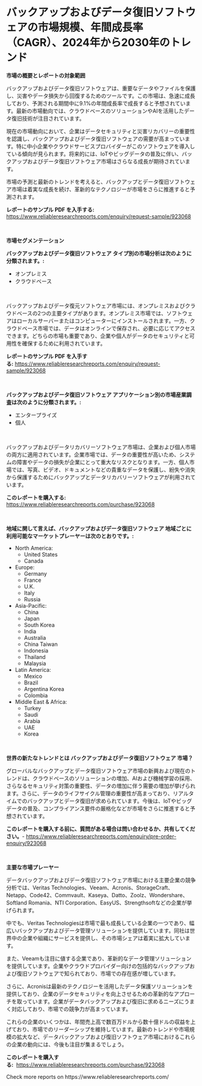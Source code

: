 <p><h1>バックアップおよびデータ復旧ソフトウェアの市場規模、年間成長率（CAGR）、2024年から2030年のトレンド</h1></p><p><strong>市場の概要とレポートの対象範囲</strong></p>
<p><p>バックアップおよびデータ復旧ソフトウェアは、重要なデータやファイルを保護し、災害やデータ損失から回復するためのツールです。この市場は、急速に成長しており、予測される期間中に9.1%の年間成長率で成長すると予想されています。最新の市場動向では、クラウドベースのソリューションやAIを活用したデータ復旧技術が注目されています。</p><p>現在の市場動向において、企業はデータセキュリティと災害リカバリーの重要性を認識し、バックアップおよびデータ復旧ソフトウェアの需要が高まっています。特に中小企業やクラウドサービスプロバイダーがこのソフトウェアを導入している傾向が見られます。将来的には、IoTやビッグデータの普及に伴い、バックアップおよびデータ復旧ソフトウェア市場はさらなる成長が期待されています。</p><p>市場の予測と最新のトレンドを考えると、バックアップとデータ復旧ソフトウェア市場は着実な成長を続け、革新的なテクノロジーが市場をさらに推進すると予測されます。</p></p>
<p><strong>レポートのサンプル PDF を入手する:</strong> <a href="https://www.reliableresearchreports.com/enquiry/request-sample/923068">https://www.reliableresearchreports.com/enquiry/request-sample/923068</a></p>
<p>&nbsp;</p>
<p><strong>市場セグメンテーション</strong></p>
<p><strong>バックアップおよびデータ復旧ソフトウェア タイプ別の市場分析は次のように分類されます。:</strong></p>
<p><ul><li>オンプレミス</li><li>クラウドベース</li></ul></p>
<p>&nbsp;</p>
<p><p>バックアップおよびデータ復元ソフトウェア市場には、オンプレミスおよびクラウドベースの2つの主要タイプがあります。オンプレミス市場では、ソフトウェアはローカルサーバーまたはコンピューターにインストールされます。一方、クラウドベース市場では、データはオンラインで保存され、必要に応じてアクセスできます。どちらの市場も重要であり、企業や個人がデータのセキュリティと可用性を確保するために利用されています。</p></p>
<p><strong>レポートのサンプル PDF を入手する:</strong>&nbsp;<a href="https://www.reliableresearchreports.com/enquiry/request-sample/923068">https://www.reliableresearchreports.com/enquiry/request-sample/923068</a></p>
<p>&nbsp;</p>
<p><strong> バックアップおよびデータ復旧ソフトウェア アプリケーション別の市場産業調査は次のように分類されます。:</strong></p>
<p><ul><li>エンタープライズ</li><li>個人</li></ul></p>
<p>&nbsp;</p>
<p><p>バックアップおよびデータリカバリーソフトウェア市場は、企業および個人市場の両方に適用されています。企業市場では、データの重要性が高いため、システムの障害やデータの損失が企業にとって重大なリスクとなります。一方、個人市場では、写真、ビデオ、ドキュメントなどの貴重なデータを保護し、紛失や消失から保護するためにバックアップとデータリカバリーソフトウェアが利用されています。</p></p>
<p><strong>このレポートを購入する:</strong>&nbsp; <a href="https://www.reliableresearchreports.com/purchase/923068">https://www.reliableresearchreports.com/purchase/923068</a></p>
<p>&nbsp;</p>
<p><strong>地域に関して言えば、バックアップおよびデータ復旧ソフトウェア 地域ごとに利用可能なマーケットプレーヤーは次のとおりです。:</strong></p>
<p><ul>
    <li>
        North America:
        <ul>
            <li>United States</li>
            <li>Canada</li>
        </ul>
    </li>
    <li>
        Europe:
        <ul>
            <li>Germany</li>
            <li>France</li>
            <li>U.K.</li>
            <li>Italy</li>
            <li>Russia</li>
        </ul>
    </li>
    <li>
        Asia-Pacific:
        <ul>
            <li>China</li>
            <li>Japan</li>
            <li>South Korea</li>
            <li>India</li>
            <li>Australia</li>
            <li>China Taiwan</li>
            <li>Indonesia</li>
            <li>Thailand</li>
            <li>Malaysia</li>
        </ul>
    </li>
    <li>
        Latin America:
        <ul>
            <li>Mexico</li>
            <li>Brazil</li>
            <li>Argentina Korea</li>
            <li>Colombia</li>
        </ul>
    </li>
    <li>
        Middle East & Africa:
        <ul>
            <li>Turkey</li>
            <li>Saudi</li>
            <li>Arabia</li>
            <li>UAE</li>
            <li>Korea</li>
        </ul>
    </li>
    </ul></p>
<p>&nbsp;</p>
<p><strong>世界の新たなトレンドとは バックアップおよびデータ復旧ソフトウェア 市場？</strong></p>
<p><p>グローバルなバックアップとデータ復旧ソフトウェア市場の新興および現在のトレンドは、クラウドベースのソリューションの増加、AIおよび機械学習の採用、さらなるセキュリティ対策の重要性、データの増加に伴う需要の増加が挙げられます。さらに、データのライフサイクル管理の重要性が高まっており、リアルタイムでのバックアップとデータ復旧が求められています。今後は、IoTやビッグデータの普及、コンプライアンス要件の厳格化などが市場をさらに推進すると予想されています。</p></p>
<p><strong>このレポートを購入する前に、質問がある場合は問い合わせるか、共有してください。</strong>- <a href="https://www.reliableresearchreports.com/enquiry/pre-order-enquiry/923068">https://www.reliableresearchreports.com/enquiry/pre-order-enquiry/923068</a></p>
<p>&nbsp;</p>
<p><strong>主要な市場プレーヤー</strong></p>
<p><p>データバックアップおよびデータ復旧ソフトウェア市場における主要企業の競争分析では、Veritas Technologies、Veeam、Acronis、StorageCraft、Netapp、Code42、Commvault、Kaseya、Datto、Zoolz、Wondershare、Softland Romania、NTI Corporation、EasyUS、Strengthsoftなどの企業が挙げられます。</p><p>中でも、Veritas Technologiesは市場で最も成長している企業の一つであり、幅広いバックアップおよびデータ管理ソリューションを提供しています。同社は世界中の企業や組織にサービスを提供し、その市場シェアは着実に拡大しています。</p><p>また、Veeamも注目に値する企業であり、革新的なデータ管理ソリューションを提供しています。企業やクラウドプロバイダー向けの包括的なバックアップおよび復旧ソフトウェアで知られており、市場での存在感が増しています。</p><p>さらに、Acronisは最新のテクノロジーを活用したデータ保護ソリューションを提供しており、企業のデータセキュリティを向上させるための革新的なアプローチを取っています。企業がデータバックアップおよび復旧に求めるニーズにうまく対応しており、市場での競争力が高まっています。</p><p>これらの企業のいくつかは、年間売上高で数百万ドルから数十億ドルの収益を上げており、市場でのリーダーシップを維持しています。最新のトレンドや市場規模の拡大など、データバックアップおよび復旧ソフトウェア市場におけるこれらの企業の動向には、今後も注目が集まるでしょう。</p></p>
<p><strong>このレポートを購入する:</strong>&nbsp;&nbsp;<a href="https://www.reliableresearchreports.com/purchase/923068">https://www.reliableresearchreports.com/purchase/923068</a></p>
<p>Check more reports on https://www.reliableresearchreports.com/</p>